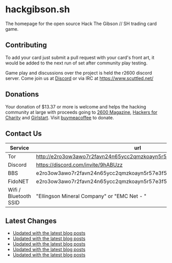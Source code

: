 # hackgibson.sh
The homepage for the open source Hack The Gibson // SH trading card game.


## Contributing

To add your card just submit a pull request with your card's front art, it would be added to the next run of set after community play testing.

Game play and discussions over the project is held the r2600 discord server. Come join us at [Discord](https://discord.com/invite/9hABUzz) or via IRC at https://www.scuttled.net/


## Donations

Your donation of $13.37 or more is welcome and helps the hacking community at large with proceeds going to [2600 Magazine](https://2600.com/), [Hackers for Charity](https://hackersforcharity.org) and [Girlstart](https://girlstart.org).  Visit [buymeacoffee](https://www.buymeacoffee.com/hackgibson.sh) to donate.


## Contact Us

Service | url
-|-
Tor | http://e2ro3ow3awo7r2favn24n65ycc2qmzkoayn5r57e3f56nvjwdcgg32ad.onion
Discord | https://discord.com/invite/9hABUzz
BBS | e2ro3ow3awo7r2favn24n65ycc2qmzkoayn5r57e3f56nvjwdcgg32ad.onion:23
FidoNET | e2ro3ow3awo7r2favn24n65ycc2qmzkoayn5r57e3f56nvjwdcgg32ad.onion:24554
Wifi / Bluetooth SSID | "Ellingson Mineral Company" or "EMC Net - <fidonet address>"

## Latest Changes
<!-- BLOG-POST-LIST:START -->
- [Updated with the latest blog posts](https://github.com/DFW2600/hackgibson.sh/commit/9149dc41639735f4c4188a54808f8d0d3bbbfdc8)
- [Updated with the latest blog posts](https://github.com/DFW2600/hackgibson.sh/commit/413c3d27bf2362c37690299131c236ba5cb6e675)
- [Updated with the latest blog posts](https://github.com/DFW2600/hackgibson.sh/commit/f187def88e75d51ef9092cad5c9fece1d76a977f)
- [Updated with the latest blog posts](https://github.com/DFW2600/hackgibson.sh/commit/5f0fa4a12ab5595d71daba5ce9e8ffa86e22f20c)
- [Updated with the latest blog posts](https://github.com/DFW2600/hackgibson.sh/commit/d3df5e281536b7ef3af211a022dc37b94305640d)
<!-- BLOG-POST-LIST:END -->
